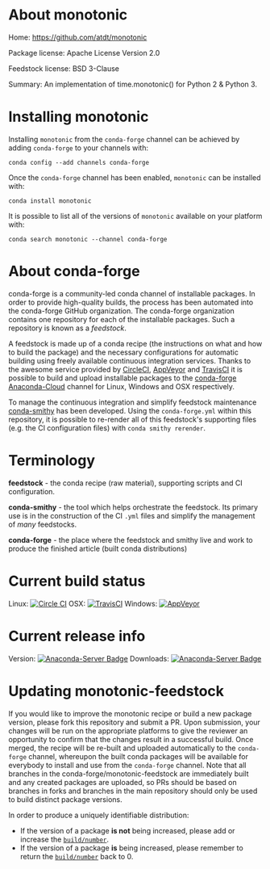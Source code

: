 About monotonic
===============

Home: https://github.com/atdt/monotonic

Package license: Apache License Version 2.0

Feedstock license: BSD 3-Clause

Summary: An implementation of time.monotonic() for Python 2 & Python 3.



Installing monotonic
====================

Installing `monotonic` from the `conda-forge` channel can be achieved by adding `conda-forge` to your channels with:

```
conda config --add channels conda-forge
```

Once the `conda-forge` channel has been enabled, `monotonic` can be installed with:

```
conda install monotonic
```

It is possible to list all of the versions of `monotonic` available on your platform with:

```
conda search monotonic --channel conda-forge
```


About conda-forge
=================

conda-forge is a community-led conda channel of installable packages.
In order to provide high-quality builds, the process has been automated into the
conda-forge GitHub organization. The conda-forge organization contains one repository
for each of the installable packages. Such a repository is known as a *feedstock*.

A feedstock is made up of a conda recipe (the instructions on what and how to build
the package) and the necessary configurations for automatic building using freely
available continuous integration services. Thanks to the awesome service provided by
[CircleCI](https://circleci.com/), [AppVeyor](http://www.appveyor.com/)
and [TravisCI](https://travis-ci.org/) it is possible to build and upload installable
packages to the [conda-forge](https://anaconda.org/conda-forge)
[Anaconda-Cloud](http://docs.anaconda.org/) channel for Linux, Windows and OSX respectively.

To manage the continuous integration and simplify feedstock maintenance
[conda-smithy](http://github.com/conda-forge/conda-smithy) has been developed.
Using the ``conda-forge.yml`` within this repository, it is possible to re-render all of
this feedstock's supporting files (e.g. the CI configuration files) with ``conda smithy rerender``.


Terminology
===========

**feedstock** - the conda recipe (raw material), supporting scripts and CI configuration.

**conda-smithy** - the tool which helps orchestrate the feedstock.
                   Its primary use is in the construction of the CI ``.yml`` files
                   and simplify the management of *many* feedstocks.

**conda-forge** - the place where the feedstock and smithy live and work to
                  produce the finished article (built conda distributions)

Current build status
====================

Linux: [![Circle CI](https://circleci.com/gh/conda-forge/monotonic-feedstock.svg?style=shield)](https://circleci.com/gh/conda-forge/monotonic-feedstock)
OSX: [![TravisCI](https://travis-ci.org/conda-forge/monotonic-feedstock.svg?branch=master)](https://travis-ci.org/conda-forge/monotonic-feedstock)
Windows: [![AppVeyor](https://ci.appveyor.com/api/projects/status/github/conda-forge/monotonic-feedstock?svg=True)](https://ci.appveyor.com/project/conda-forge/monotonic-feedstock/branch/master)

Current release info
====================
Version: [![Anaconda-Server Badge](https://anaconda.org/conda-forge/monotonic/badges/version.svg)](https://anaconda.org/conda-forge/monotonic)
Downloads: [![Anaconda-Server Badge](https://anaconda.org/conda-forge/monotonic/badges/downloads.svg)](https://anaconda.org/conda-forge/monotonic)


Updating monotonic-feedstock
============================

If you would like to improve the monotonic recipe or build a new
package version, please fork this repository and submit a PR. Upon submission,
your changes will be run on the appropriate platforms to give the reviewer an
opportunity to confirm that the changes result in a successful build. Once
merged, the recipe will be re-built and uploaded automatically to the
`conda-forge` channel, whereupon the built conda packages will be available for
everybody to install and use from the `conda-forge` channel.
Note that all branches in the conda-forge/monotonic-feedstock are
immediately built and any created packages are uploaded, so PRs should be based
on branches in forks and branches in the main repository should only be used to
build distinct package versions.

In order to produce a uniquely identifiable distribution:
 * If the version of a package **is not** being increased, please add or increase
   the [``build/number``](http://conda.pydata.org/docs/building/meta-yaml.html#build-number-and-string).
 * If the version of a package **is** being increased, please remember to return
   the [``build/number``](http://conda.pydata.org/docs/building/meta-yaml.html#build-number-and-string)
   back to 0.
